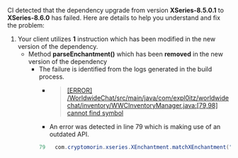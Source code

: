 CI detected that the dependency upgrade from version **XSeries-8.5.0.1** to **XSeries-8.6.0** has failed. Here are details to help you understand and fix the problem:
1. Your client utilizes **1** instruction which has been modified in the new version of the dependency.
   * <summary>Method <b>parseEnchantment()</b> which has been <b>removed</b> in the new version of the dependency</summary>
            
        *  <summary>The failure is identified from the logs generated in the build process. </summary>
          
            *   >[[ERROR] /WorldwideChat/src/main/java/com/expl0itz/worldwidechat/inventory/WWCInventoryManager.java:[79,98] cannot find symbol](https://github.com/chains-project/breaking-good/actions/runs/8110103454/job/22166641300#step:4:2180)
            *   An error was detected in line 79 which is making use of an outdated API.
             ``` java
             79   com.cryptomorin.xseries.XEnchantment.matchXEnchantment("power").get().parseEnchantment();
            ```
            


